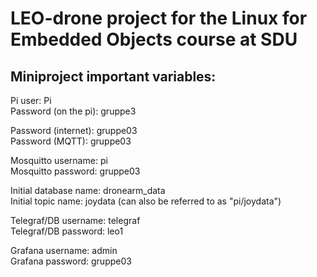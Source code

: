 # LEO-drone project for the Linux for Embedded Objects course at SDU

## Miniproject important variables:
Pi user: Pi <br />
Password (on the pi): gruppe3

Password (internet): gruppe03 <br />
Password (MQTT): gruppe03

Mosquitto username: pi <br />
Mosquitto password: gruppe03

Initial database name: dronearm_data <br />
Initial topic name: joydata (can also be referred to as "pi/joydata")

Telegraf/DB username: telegraf <br />
Telegraf/DB password: leo1

Grafana username: admin <br />
Grafana password: gruppe03
